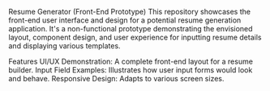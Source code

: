 Resume Generator (Front-End Prototype)
This repository showcases the front-end user interface and design for a potential resume generation application. It's a non-functional prototype demonstrating the envisioned layout, component design, and user experience for inputting resume details and displaying various templates.

Features
UI/UX Demonstration: A complete front-end layout for a resume builder.
Input Field Examples: Illustrates how user input forms would look and behave.
Responsive Design: Adapts to various screen sizes.
